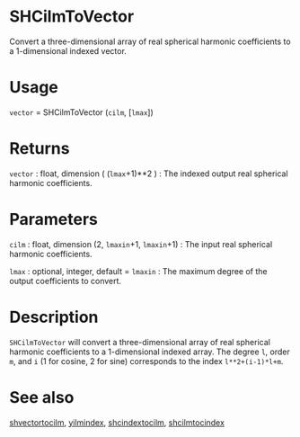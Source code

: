 # SHCilmToVector

Convert a three-dimensional array of real spherical harmonic coefficients to a 1-dimensional indexed vector.

# Usage

`vector` = SHCilmToVector (`cilm`, [`lmax`])

# Returns

`vector` : float, dimension ( (`lmax`+1)\*\*2 )
:   The indexed output real spherical harmonic coefficients.

# Parameters

`cilm` : float, dimension (2, `lmaxin`+1, `lmaxin`+1)
:   The input real spherical harmonic coefficients.

`lmax` : optional, integer, default = `lmaxin`
:   The maximum degree of the output coefficients to convert.

# Description

`SHCilmToVector` will convert a three-dimensional array of real spherical harmonic coefficients to a 1-dimensional indexed array.  The degree `l`, order `m`, and `i` (1 for cosine, 2 for sine) corresponds to the index `l**2+(i-1)*l+m`.

# See also

[shvectortocilm](pyshvectortocilm.html), [yilmindex](pyyilmindex.html), [shcindextocilm](pyshcindextocilm.html), [shcilmtocindex](pyshcilmtocindex.html)
